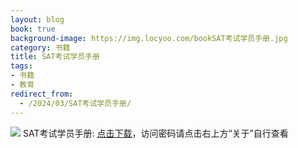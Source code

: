 ```yaml
---
layout: blog
book: true
background-image: https://img.locyoo.com/bookSAT考试学员手册.jpg
category: 书籍
title: SAT考试学员手册
tags:
- 书籍
- 教育
redirect_from:
  - /2024/03/SAT考试学员手册/
---
```

![](https://img.locyoo.com/bookSAT考试学员手册.jpg)
SAT考试学员手册: <a name = "ref1" href="https://url18.ctfile.com/f/50983618-1380724192-7ad30d?p=3619">点击下载</a>，访问密码请点击右上方“关于”自行查看
